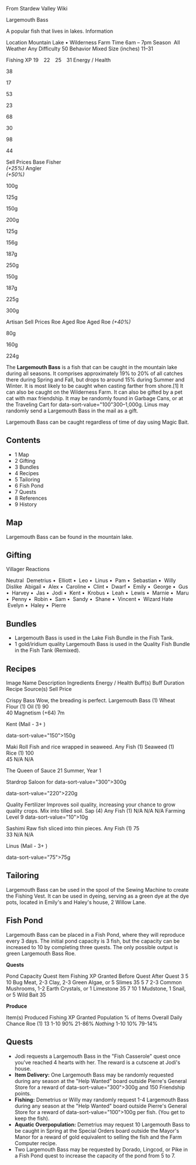 From Stardew Valley Wiki

Largemouth Bass

A popular fish that lives in lakes. Information

Location Mountain Lake • Wilderness Farm Time 6am – 7pm Season  All Weather Any Difficulty 50 Behavior Mixed Size (inches) 11–31

Fishing XP 19    22    25    31 Energy / Health

38

17

53

23

68

30

98

44

Sell Prices Base Fisher  
*(+25%)* Angler  
*(+50%)*

100g

125g

150g

200g

125g

156g

187g

250g

150g

187g

225g

300g

Artisan Sell Prices Roe Aged Roe Aged Roe *(+40%)*

80g

160g

224g

The **Largemouth Bass** is a fish that can be caught in the mountain lake during all seasons. It comprises approximately 19% to 20% of all catches there during Spring and Fall, but drops to around 15% during Summer and Winter. It is most likely to be caught when casting farther from shore.\[1] It can also be caught on the Wilderness Farm. It can also be gifted by a pet cat with max friendship. It may be randomly found in Garbage Cans, or at the Traveling Cart for data-sort-value="100"300–1,000g. Linus may randomly send a Largemouth Bass in the mail as a gift.

Largemouth Bass can be caught regardless of time of day using Magic Bait.

## Contents

- 1 Map
- 2 Gifting
- 3 Bundles
- 4 Recipes
- 5 Tailoring
- 6 Fish Pond
- 7 Quests
- 8 References
- 9 History

## Map

Largemouth Bass can be found in the mountain lake.

## Gifting

Villager Reactions

Neutral  Demetrius •  Elliott •  Leo •  Linus •  Pam •  Sebastian •  Willy Dislike  Abigail •  Alex •  Caroline •  Clint •  Dwarf •  Emily •  George •  Gus •  Harvey •  Jas •  Jodi •  Kent •  Krobus •  Leah •  Lewis •  Marnie •  Maru •  Penny •  Robin •  Sam •  Sandy •  Shane •  Vincent •  Wizard Hate  Evelyn •  Haley •  Pierre

## Bundles

- Largemouth Bass is used in the Lake Fish Bundle in the Fish Tank.
- 1 gold/iridium quality Largemouth Bass is used in the Quality Fish Bundle in the Fish Tank (Remixed).

## Recipes

Image Name Description Ingredients Energy / Health Buff(s) Buff Duration Recipe Source(s) Sell Price

Crispy Bass Wow, the breading is perfect. Largemouth Bass (1) Wheat Flour (1) Oil (1) 90  
40 Magnetism (+64) 7m

Kent (Mail - 3+ )

data-sort-value="150"&gt;150g

Maki Roll Fish and rice wrapped in seaweed. Any Fish (1) Seaweed (1) Rice (1) 100  
45 N/A N/A

The Queen of Sauce 21 Summer, Year 1

Stardrop Saloon for data-sort-value="300"&gt;300g

data-sort-value="220"&gt;220g

Quality Fertilizer Improves soil quality, increasing your chance to grow quality crops. Mix into tilled soil. Sap (4) Any Fish (1) N/A N/A N/A Farming Level 9 data-sort-value="10"&gt;10g

Sashimi Raw fish sliced into thin pieces. Any Fish (1) 75  
33 N/A N/A

Linus (Mail - 3+ )

data-sort-value="75"&gt;75g

## Tailoring

Largemouth Bass can be used in the spool of the Sewing Machine to create the Fishing Vest. It can be used in dyeing, serving as a green dye at the dye pots, located in Emily's and Haley's house, 2 Willow Lane.

## Fish Pond

Largemouth Bass can be placed in a Fish Pond, where they will reproduce every 3 days. The initial pond capacity is 3 fish, but the capacity can be increased to 10 by completing three quests. The only possible output is green Largemouth Bass Roe.

**Quests**

Pond Capacity Quest Item Fishing XP Granted Before Quest After Quest 3 5 10 Bug Meat, 2-3 Clay, 2-3 Green Algae, or 5 Slimes 35 5 7 2-3 Common Mushrooms, 1-2 Earth Crystals, or 1 Limestone 35 7 10 1 Mudstone, 1 Snail, or 5 Wild Bait 35

**Produce**

Item(s) Produced Fishing XP Granted Population % of Items Overall Daily Chance Roe (1) 13 1-10 90% 21-86% *Nothing* 1-10 10% 79-14%

## Quests

- Jodi requests a Largemouth Bass in the "Fish Casserole" quest once you've reached 4 hearts with her. The reward is a cutscene at Jodi's house.
- **Item Delivery:** One Largemouth Bass may be randomly requested during any season at the "Help Wanted" board outside Pierre's General Store for a reward of data-sort-value="300"&gt;300g and 150 Friendship points.
- **Fishing:** Demetrius or Willy may randomly request 1-4 Largemouth Bass during any season at the "Help Wanted" board outside Pierre's General Store for a reward of data-sort-value="100"&gt;100g per fish. (You get to keep the fish).
- **Aquatic Overpopulation:** Demetrius may request 10 Largemouth Bass to be caught in Spring at the Special Orders board outside the Mayor's Manor for a reward of gold equivalent to selling the fish and the Farm Computer recipe.
- Two Largemouth Bass may be requested by Dorado, Lingcod, or Pike in a Fish Pond quest to increase the capacity of the pond from 5 to 7.